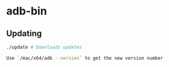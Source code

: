 # adb-bin

## Updating

```sh
./update # Downloads updates

Use `/mac/x64/adb --version` to get the new version number
```
